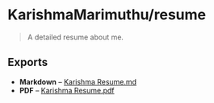 # KarishmaMarimuthu/resume

> A detailed resume about me.

## Exports

- **Markdown** &ndash; [Karishma Resume.md](export/karishma-resume.md)
- **PDF** &ndash; [Karishma Resume.pdf](export/https://github.com/KarishmaMarimuthu/resume/blob/master/Karishma%20Resume%20-%2021.10.2019.pdf)
